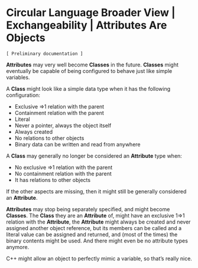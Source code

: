 ﻿Circular Language Broader View | Exchangeability | Attributes Are Objects
=======================================================

`[ Preliminary documentation ]`

__Attributes__ may very well become __Classes__ in the future. __Classes__ might eventually be capable of being configured to behave just like simple variables.

A __Class__ might look like a simple data type when it has the following configuration:

- Exclusive =>1 relation with the parent
- Containment relation with the parent
- Literal
- Never a pointer, always the object itself
- Always created
- No relations to other objects
- Binary data can be written and read from anywhere

A __Class__ may generally no longer be considered an __Attribute__ type when:

- No exclusive =>1 relation with the parent
- No containment relation with the parent
- It has relations to other objects

If the other aspects are missing, then it might still be generally considered an __Attribute__.

__Attributes__ may stop being separately specified, and might become __Classes__. The __Class__ they are an __Attribute__ of, might have an exclusive 1=>1 relation with the __Attribute__, the __Attribute__ might always be created and never assigned another object reference, but its members can be called and a literal value can be assigned and returned, and (most of the times) the binary contents might be used. And there might even be no attribute types anymore.

C++ might allow an object to perfectly mimic a variable, so that’s really nice.